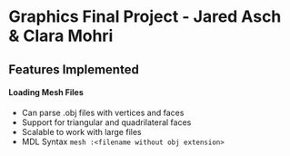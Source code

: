 # Graphics Final Project - Jared Asch & Clara Mohri

## Features Implemented ##

#### Loading Mesh Files ####
- Can parse .obj files with vertices and faces
- Support for triangular and quadrilateral faces 
- Scalable to work with large files
- MDL Syntax ```mesh :<filename without obj extension>```
